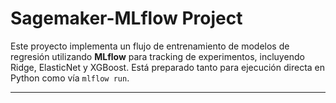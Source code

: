 # Sagemaker-MLflow Project

Este proyecto implementa un flujo de entrenamiento de modelos de regresión utilizando **MLflow** para tracking de experimentos, incluyendo Ridge, ElasticNet y XGBoost. Está preparado tanto para ejecución directa en Python como vía `mlflow run`.

---